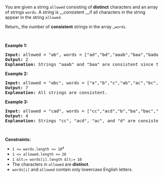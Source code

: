 You are given a string `` allowed `` consisting of __distinct__ characters and an array of strings `` words ``. A string is __consistent __if all characters in the string appear in the string `` allowed ``.

Return_ the number of __consistent__ strings in the array _`` words ``.

&nbsp;

__Example 1:__

<pre>
<strong>Input:</strong> allowed = "ab", words = ["ad","bd","aaab","baa","badab"]
<strong>Output:</strong> 2
<strong>Explanation:</strong> Strings "aaab" and "baa" are consistent since they only contain characters 'a' and 'b'.
</pre>

__Example 2:__

<pre>
<strong>Input:</strong> allowed = "abc", words = ["a","b","c","ab","ac","bc","abc"]
<strong>Output:</strong> 7
<strong>Explanation:</strong> All strings are consistent.
</pre>

__Example 3:__

<pre>
<strong>Input:</strong> allowed = "cad", words = ["cc","acd","b","ba","bac","bad","ac","d"]
<strong>Output:</strong> 4
<strong>Explanation:</strong> Strings "cc", "acd", "ac", and "d" are consistent.
</pre>

&nbsp;

__Constraints:__

*   <code>1 &lt;= words.length &lt;= 10<sup>4</sup></code>
*   <code>1 &lt;= allowed.length &lt;=<sup> </sup>26</code>
*   `` 1 &lt;= words[i].length &lt;= 10 ``
*   The characters in `` allowed `` are __distinct__.
*   `` words[i] `` and `` allowed `` contain only lowercase English letters.